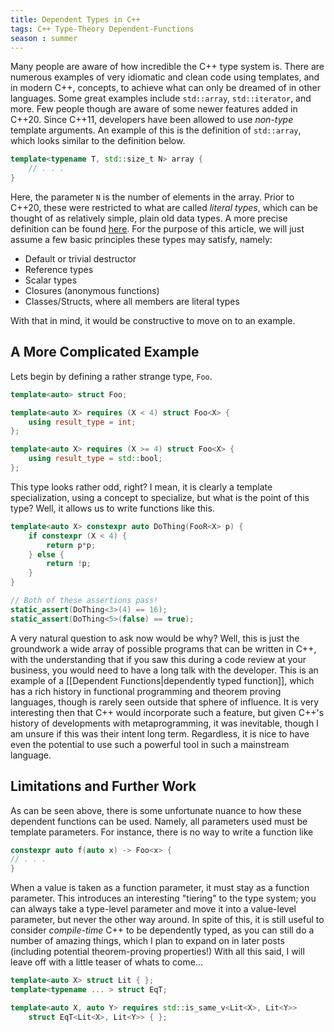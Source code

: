 ```yaml
---
title: Dependent Types in C++
tags: C++ Type-Theory Dependent-Functions
season : summer
---
```


Many people are aware of how incredible the C++ type system is. There are numerous examples of very idiomatic and clean code using templates, and in modern C++, concepts, to achieve what can only be dreamed of in other languages. Some great examples include `std::array`, `std::iterator`, and more. Few people though are aware of some newer features added in C++20. Since C++11, developers have been allowed to use *non-type* template arguments. An example of this is the definition of `std::array`, which looks similar to the definition below.
```cpp
template<typename T, std::size_t N> array {
	// . . .
}
```
Here, the parameter `N` is the number of elements in the array. Prior to C++20, these were restricted to what are called *literal types*, which can be thought of as relatively simple, plain old data types. A more precise definition can be found [here](https://en.cppreference.com/w/cpp/named_req/LiteralType). For the purpose of this article, we will just assume a few basic principles these types may satisfy, namely:
- Default or trivial destructor
- Reference types
- Scalar types
- Closures (anonymous functions)
- Classes/Structs, where all members are literal types

With that in mind, it would be constructive to move on to an example.
## A More Complicated Example
Lets begin by defining a rather strange type, `Foo`.
```cpp
template<auto> struct Foo;

template<auto X> requires (X < 4) struct Foo<X> {
	using result_type = int;
};

template<auto X> requires (X >= 4) struct Foo<X> {
	using result_type = std::bool;
};
```
This type looks rather odd, right? I mean, it is clearly a template specialization, using a concept to specialize, but what is the point of this type? Well, it allows us to write functions like this.
```cpp
template<auto X> constexpr auto DoThing(FooR<X> p) {
	if constexpr (X < 4) {
		return p*p;
	} else {
		return !p;
	}
}

// Both of these assertions pass!
static_assert(DoThing<3>(4) == 16);
static_assert(DoThing<5>(false) == true);

```
A very natural question to ask now would be why? Well, this is just the groundwork a wide array of possible programs that can be written in C++, with the understanding that if you saw this during a code review at your business, you would need to have a long talk with the developer.
This is an example of a [[Dependent Functions\|dependently typed function]], which has a rich history in functional programming and theorem proving languages, though is rarely seen outside that sphere of influence. It is very interesting then that C++ would incorporate such a feature, but given C++'s history of developments with metaprogramming, it was inevitable, though I am unsure if this was their intent long term. Regardless, it is nice to have even the potential to use such a powerful tool in such a mainstream language.
## Limitations and Further Work
As can be seen above, there is some unfortunate nuance to how these dependent functions can be used. Namely, all parameters used must be template parameters. For instance, there is no way to write a function like
```cpp
constexpr auto f(auto x) -> Foo<x> {
// . . .
}
```
When a value is taken as a function parameter, it must stay as a function parameter. This introduces an interesting "tiering" to the type system; you can always take a type-level parameter and move it into a value-level parameter, but never the other way around. 
In spite of this, it is still useful to consider *compile-time* C++ to be dependently typed, as you can still do a number of amazing things, which I plan to expand on in later posts (including potential theorem-proving properties!) With all this said, I will leave off with a little teaser of whats to come...
```cpp
template<auto X> struct Lit { };
template<typename ... > struct EqT;

template<auto X, auto Y> requires std::is_same_v<Lit<X>, Lit<Y>> 
	struct EqT<Lit<X>, Lit<Y>> { };
```